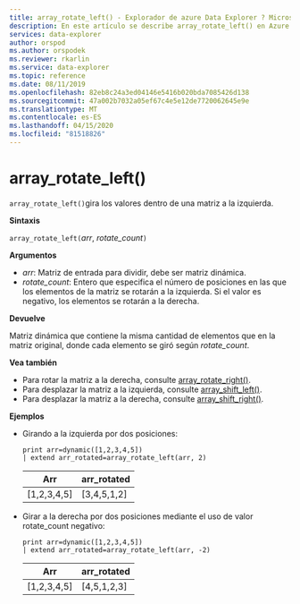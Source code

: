 ```yaml
---
title: array_rotate_left() - Explorador de azure Data Explorer ? Microsoft Docs
description: En este artículo se describe array_rotate_left() en Azure Data Explorer.
services: data-explorer
author: orspod
ms.author: orspodek
ms.reviewer: rkarlin
ms.service: data-explorer
ms.topic: reference
ms.date: 08/11/2019
ms.openlocfilehash: 82eb8c24a3ed04146e5416b020bda7085426d138
ms.sourcegitcommit: 47a002b7032a05ef67c4e5e12de7720062645e9e
ms.translationtype: MT
ms.contentlocale: es-ES
ms.lasthandoff: 04/15/2020
ms.locfileid: "81518826"
---
```

# <a name="array_rotate_left"></a>array_rotate_left()

`array_rotate_left()`gira los valores dentro de una matriz a la izquierda.

**Sintaxis**

`array_rotate_left(`*arr*, *rotate_count*`)`

**Argumentos**

* *arr*: Matriz de entrada para dividir, debe ser matriz dinámica.
* *rotate_count*: Entero que especifica el número de posiciones en las que los elementos de la matriz se rotarán a la izquierda. Si el valor es negativo, los elementos se rotarán a la derecha.

**Devuelve**

Matriz dinámica que contiene la misma cantidad de elementos que en la matriz original, donde cada elemento se giró según *rotate_count*.

**Vea también**

* Para rotar la matriz a la derecha, consulte [array_rotate_right()](array_rotate_rightfunction.md).
* Para desplazar la matriz a la izquierda, consulte [array_shift_left()](array_shift_leftfunction.md).
* Para desplazar la matriz a la derecha, consulte [array_shift_right()](array_shift_rightfunction.md).

**Ejemplos**

* Girando a la izquierda por dos posiciones:

    ```kusto
    print arr=dynamic([1,2,3,4,5]) 
    | extend arr_rotated=array_rotate_left(arr, 2)
    ```
    
    |Arr|arr_rotated|
    |---|---|
    |[1,2,3,4,5]|[3,4,5,1,2]|

* Girar a la derecha por dos posiciones mediante el uso de valor rotate_count negativo:

    ```kusto
    print arr=dynamic([1,2,3,4,5]) 
    | extend arr_rotated=array_rotate_left(arr, -2)
    ```
    
    |Arr|arr_rotated|
    |---|---|
    |[1,2,3,4,5]|[4,5,1,2,3]|
